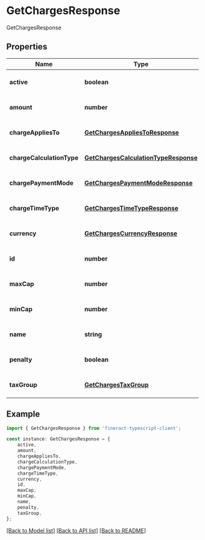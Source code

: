 # GetChargesResponse

GetChargesResponse

## Properties

Name | Type | Description | Notes
------------ | ------------- | ------------- | -------------
**active** | **boolean** |  | [optional] [default to undefined]
**amount** | **number** |  | [optional] [default to undefined]
**chargeAppliesTo** | [**GetChargesAppliesToResponse**](GetChargesAppliesToResponse.md) |  | [optional] [default to undefined]
**chargeCalculationType** | [**GetChargesCalculationTypeResponse**](GetChargesCalculationTypeResponse.md) |  | [optional] [default to undefined]
**chargePaymentMode** | [**GetChargesPaymentModeResponse**](GetChargesPaymentModeResponse.md) |  | [optional] [default to undefined]
**chargeTimeType** | [**GetChargesTimeTypeResponse**](GetChargesTimeTypeResponse.md) |  | [optional] [default to undefined]
**currency** | [**GetChargesCurrencyResponse**](GetChargesCurrencyResponse.md) |  | [optional] [default to undefined]
**id** | **number** |  | [optional] [default to undefined]
**maxCap** | **number** |  | [optional] [default to undefined]
**minCap** | **number** |  | [optional] [default to undefined]
**name** | **string** |  | [optional] [default to undefined]
**penalty** | **boolean** |  | [optional] [default to undefined]
**taxGroup** | [**GetChargesTaxGroup**](GetChargesTaxGroup.md) |  | [optional] [default to undefined]

## Example

```typescript
import { GetChargesResponse } from 'fineract-typescript-client';

const instance: GetChargesResponse = {
    active,
    amount,
    chargeAppliesTo,
    chargeCalculationType,
    chargePaymentMode,
    chargeTimeType,
    currency,
    id,
    maxCap,
    minCap,
    name,
    penalty,
    taxGroup,
};
```

[[Back to Model list]](../README.md#documentation-for-models) [[Back to API list]](../README.md#documentation-for-api-endpoints) [[Back to README]](../README.md)
